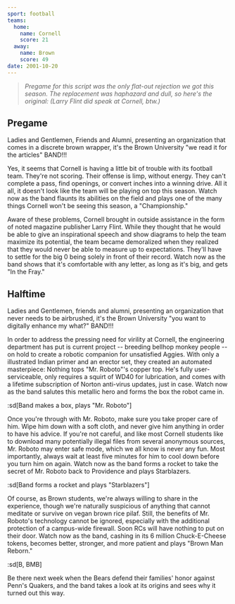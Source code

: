 ```yaml
---
sport: football
teams:
  home:
    name: Cornell
    score: 21
  away:
    name: Brown
    score: 49
date: 2001-10-20
---
```


> _Pregame for this script was the only flat-out rejection we got this season. The replacement was haphazard and dull, so here's the original: (Larry Flint did speak at Cornell, btw.)_

## Pregame

Ladies and Gentlemen, Friends and Alumni, presenting an organization that comes in a discrete brown wrapper, it's the Brown University "we read it for the articles" BAND!!!

Yes, it seems that Cornell is having a little bit of trouble with its football team. They're not scoring. Their offense is limp, without energy. They can't complete a pass, find openings, or convert inches into a winning drive. All it all, it doesn't look like the team will be playing on top this season. Watch now as the band flaunts its abilities on the field and plays one of the many things Cornell won't be seeing this season, a "Championship."

Aware of these problems, Cornell brought in outside assistance in the form of noted magazine publisher Larry Flint. While they thought that he would be able to give an inspirational speech and show diagrams to help the team maximize its potential, the team became demoralized when they realized that they would never be able to measure up to expectations. They'll have to settle for the big 0 being solely in front of their record. Watch now as the band shows that it's comfortable with any letter, as long as it's big, and gets "In the Fray."

## Halftime

Ladies and Gentlemen, friends and alumni, presenting an organization that never needs to be airbrushed, it's the Brown University "you want to digitally enhance my what?" BAND!!!

In order to address the pressing need for virility at Cornell, the engineering department has put is current project -- breeding bellhop monkey people -- on hold to create a robotic companion for unsatisfied Aggies. With only a illustrated Indian primer and an erector set, they created an automated masterpiece: Nothing tops "Mr. Roboto"'s copper top. He's fully user-serviceable, only requires a squirt of WD40 for lubrication, and comes with a lifetime subscription of Norton anti-virus updates, just in case. Watch now as the band salutes this metallic hero and forms the box the robot came in.

:sd[Band makes a box, plays "Mr. Roboto"]

Once you're through with Mr. Roboto, make sure you take proper care of him. Wipe him down with a soft cloth, and never give him anything in order to have his advice. If you're not careful, and like most Cornell students like to download many potentially illegal files from several anonymous sources, Mr. Roboto may enter safe mode, which we all know is never any fun. Most importantly, always wait at least five minutes for him to cool down before you turn him on again. Watch now as the band forms a rocket to take the secret of Mr. Roboto back to Providence and plays Starblazers.

:sd[Band forms a rocket and plays "Starblazers"]

Of course, as Brown students, we're always willing to share in the experience, though we're naturally suspicious of anything that cannot meditate or survive on vegan brown rice pilaf. Still, the benefits of Mr. Roboto's technology cannot be ignored, especially with the additional protection of a campus-wide firewall. Soon RCs will have nothing to put on their door. Watch now as the band, cashing in its 6 million Chuck-E-Cheese tokens, becomes better, stronger, and more patient and plays "Brown Man Reborn."

:sd[B, BMB]

Be there next week when the Bears defend their families' honor against Penn's Quakers, and the band takes a look at its origins and sees why it turned out this way.
